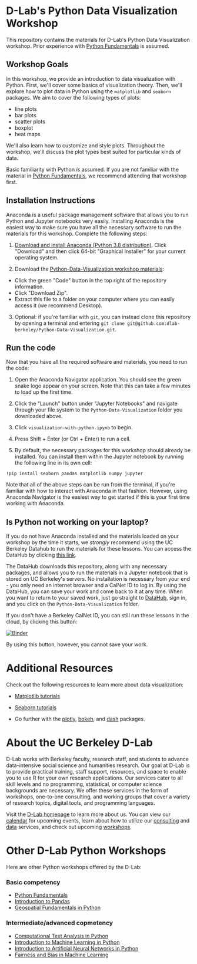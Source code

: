 # D-Lab's Python Data Visualization Workshop

This repository contains the materials for D-Lab's Python Data Visualization workshop. Prior experience with [Python Fundamentals](https://github.com/dlab-berkeley/python-fundamentals) is assumed.

## Workshop Goals

In this workshop, we provide an introduction to data visualization with Python. First, we'll cover some basics of visualization theory. Then, we'll explore how to plot data in Python using the `matplotlib` and `seaborn` packages. We aim to cover the following types of plots:

* line plots
* bar plots
* scatter plots
* boxplot
* heat maps

We'll also learn how to customize and style plots. Throughout the workshop, we'll discuss the plot types best suited for particular kinds of data.

Basic familiarity with Python *is* assumed. If you are not familiar with the material in [Python Fundamentals](https://github.com/dlab-berkeley/python-fundamentals), we recommend attending that workshop first.

## Installation Instructions

Anaconda is a useful package management software that allows you to run Python and Jupyter notebooks very easily. Installing Anaconda is the easiest way to make sure you have all the necessary software to run the materials for this workshop. Complete the following steps:

1. [Download and install Anaconda (Python 3.8 distribution)](https://www.anaconda.com/products/individual). Click "Download" and then click 64-bit "Graphical Installer" for your current operating system.

2. Download the [Python-Data-Visualization workshop materials](https://github.com/dlab-berkeley/Python-Data-Visualization):

* Click the green "Code" button in the top right of the repository information.
* Click "Download Zip".
* Extract this file to a folder on your computer where you can easily access it (we recommend Desktop).

3. Optional: if you're familiar with `git`, you can instead clone this repository by opening a terminal and entering `git clone git@github.com:dlab-berkeley/Python-Data-Visualization.git`.

## Run the code

Now that you have all the required software and materials, you need to run the code:

1. Open the Anaconda Navigator application. You should see the green snake logo appear on your screen. Note that this can take a few minutes to load up the first time. 

2. Click the "Launch" button under "Jupyter Notebooks" and navigate through your file system to the `Python-Data-Visualization` folder you downloaded above.

3. Click `visualization-with-python.ipynb` to begin.

4. Press Shift + Enter (or Ctrl + Enter) to run a cell.

5. By default, the necessary packages for this workshop should already be installed. You can install them within the Jupyter notebook by running the following line in its own cell:

```!pip install seaborn pandas matplotlib numpy jupyter```

Note that all of the above steps can be run from the terminal, if you're familiar with how to interact with Anaconda in that fashion. However, using Anaconda Navigator is the easiest way to get started if this is your first time working with Anaconda.

## Is Python not working on your laptop? 

If you do not have Anaconda installed and the materials loaded on your workshop by the time it starts, we *strongly* recommend using the UC Berkeley Datahub to run the materials for these lessons. You can access the DataHub by clicking [this link](https://datahub.berkeley.edu/hub/user-redirect/git-pull?repo=https%3A%2F%2Fgithub.com%2Fdlab-berkeley%2FPython-Data-Visualization&urlpath=tree%2FPython-Data-Visualization%2F&branch=main).

The DataHub downloads this repository, along with any necessary packages, and allows you to run the materials in a Jupyter notebook that is stored on UC Berkeley's servers. No installation is necessary from your end - you only need an internet browser and a CalNet ID to log in. By using the DataHub, you can save your work and come back to it at any time. When you want to return to your saved work, just go straight to [DataHub](https://datahub.berkeley.edu), sign in, and you click on the `Python-Data-Visualization` folder.

If you don't have a Berkeley CalNet ID, you can still run these lessons in the cloud, by clicking this button:

[![Binder](http://mybinder.org/badge.svg)](https://mybinder.org/v2/gh/dlab-berkeley/Python-Data-Visualization/HEAD)

By using this button, however, you cannot save your work.

# Additional Resources

Check out the following resources to learn more about data visualization:

* [Matplotlib tutorials](https://matplotlib.org/stable/tutorials/index.html)

* [Seaborn tutorials](https://seaborn.pydata.org/tutorial.html)

* Go further with the [plotly](https://plotly.com/), [bokeh](http://docs.bokeh.org/en/latest/), and [dash](https://plotly.com/dash/) packages.

# About the UC Berkeley D-Lab

D-Lab works with Berkeley faculty, research staff, and students to advance data-intensive social science and humanities research. Our goal at D-Lab is to provide practical training, staff support, resources, and space to enable you to use R for your own research applications. Our services cater to all skill levels and no programming, statistical, or computer science backgrounds are necessary. We offer these services in the form of workshops, one-to-one consulting, and working groups that cover a variety of research topics, digital tools, and programming languages.  

Visit the [D-Lab homepage](https://dlab.berkeley.edu/) to learn more about us. You can view our [calendar](https://dlab.berkeley.edu/events/calendar) for upcoming events, learn about how to utilize our [consulting](https://dlab.berkeley.edu/consulting) and [data](https://dlab.berkeley.edu/data) services, and check out upcoming [workshops](https://dlab.berkeley.edu/events/workshops).

# Other D-Lab Python Workshops

Here are other Python workshops offered by the D-Lab:

### Basic competency

* [Python Fundamentals](https://github.com/dlab-berkeley/python-fundamentals)
* [Introduction to Pandas](https://github.com/dlab-berkeley/introduction-to-pandas)
* [Geospatial Fundamentals in Python](https://github.com/dlab-berkeley/Geospatial-Fundamentals-in-Python)

### Intermediate/advanced copmetency

* [Computational Text Analysis in Python](https://github.com/dlab-berkeley/computational-text-analysis-spring-2019)
* [Introduction to Machine Learning in Python](https://github.com/dlab-berkeley/python-machine-learning)
* [Introduction to Artificial Neural Networks in Python](https://github.com/dlab-berkeley/ANN-Fundamentals)
* [Fairness and Bias in Machine Learning](https://github.com/dlab-berkeley/fairML)
